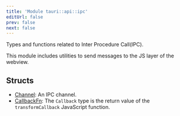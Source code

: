 ```yaml
---
title: 'Module tauri::api::ipc'
editUrl: false
prev: false
next: false
---
```



Types and functions related to Inter Procedure Call(IPC).

This module includes utilities to send messages to the JS layer of the webview.
## Structs


- [Channel](/2/reference/rust/tauri/Channel): An IPC channel.
- [CallbackFn](/2/reference/rust/tauri/CallbackFn): The `Callback` type is the return value of the `transformCallback` JavaScript function.